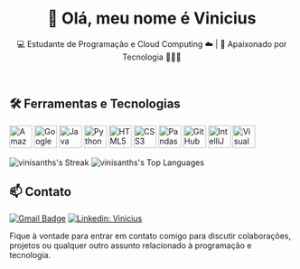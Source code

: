 <h1 align="center">👋 Olá, meu nome é Vinicius</h1>

<p align="center">
  💻 Estudante de Programação e Cloud Computing ☁️ | 🍵 Apaixonado por Tecnologia 👨🏿‍💻
</p><br>


## 🛠️ Ferramentas e Tecnologias
<a href="https://aws.amazon.com/" target="_blank" rel="noreferrer"><img src="https://cdn.jsdelivr.net/gh/devicons/devicon/icons/amazonwebservices/amazonwebservices-plain-wordmark.svg" alt="Amazon Web Services" width="40" height="40" /></a>
<a href="https://cloud.google.com/" target="_blank" rel="noreferrer"><img src="https://cdn.jsdelivr.net/gh/devicons/devicon/icons/googlecloud/googlecloud-original.svg" alt="Google Cloud Platform" width="40" height="40" /></a>
<a href="https://www.java.com/" target="_blank" rel="noreferrer"><img src="https://cdn.jsdelivr.net/gh/devicons/devicon/icons/java/java-original-wordmark.svg" alt="Java" width="40" height="40" /></a>
<a href="https://www.python.org" target="_blank" rel="noreferrer"><img src="https://cdn.jsdelivr.net/gh/devicons/devicon/icons/python/python-original-wordmark.svg" alt="Python" width="40" height="40" /></a>
<a href="https://developer.mozilla.org/en-US/docs/Web/HTML" target="_blank" rel="noreferrer"><img src="https://cdn.jsdelivr.net/gh/devicons/devicon/icons/html5/html5-original.svg" alt="HTML5" width="40" height="40" /></a>
<a href="https://developer.mozilla.org/en-US/docs/Web/CSS" target="_blank" rel="noreferrer"><img src="https://cdn.jsdelivr.net/gh/devicons/devicon/icons/css3/css3-original.svg" alt="CSS3" width="40" height="40" /></a>
<a href="https://pandas.pydata.org/docs/user_guide/indexing.html" target="_blank" rel="noreferrer"><img src="https://cdn.jsdelivr.net/gh/devicons/devicon/icons/pandas/pandas-original.svg" alt="Pandas   
 DataFrames" width="40" height="40" /></a>
<a href="https://github.com/" target="_blank" rel="noreferrer"><img src="https://cdn.jsdelivr.net/gh/devicons/devicon/icons/github/github-original.svg" alt="GitHub" width="40" height="40" /></a>
<a href="https://www.jetbrains.com/intellij/" target="_blank" rel="noreferrer"><img src="https://cdn.jsdelivr.net/gh/devicons/devicon/icons/intellij/intellij-original.svg" alt="IntelliJ IDEA" width="40" height="40" /></a>
<a href="https://code.visualstudio.com/" target="_blank" rel="noreferrer"><img src="https://cdn.jsdelivr.net/gh/devicons/devicon/icons/vscode/vscode-original-wordmark.svg" alt="Visual Studio Code" width="40" height="40" /></a>
<br>

![vinisanths's Streak](https://github-readme-streak-stats.herokuapp.com/?user=vinisanths&theme=dracula&hide_border=true)
![vinisanths's Top Languages](https://github-readme-stats.vercel.app/api/top-langs/?username=vinisanths&theme=dracula&show_icons=true&hide_border=true&layout=compact)

## 📫 Contato

[![Gmail Badge](https://img.shields.io/badge/-vinipsantos0@gmail.com-006bed?style=flat-square&logo=Gmail&logoColor=white&link=mailto:vinipsantos0@gmail.com)](mailto:vinipsantos0@gmail.com)
[![Linkedin: Vinicius](https://img.shields.io/badge/-Vinicius_Santos-blue?style=flat-square&logo=Linkedin&logoColor=white&link=https://https://www.linkedin.com/in/vinicius-santos-info/)](https://www.linkedin.com/in/vinicius-santos-info/)



Fique à vontade para entrar em contato comigo para discutir colaborações, projetos ou qualquer outro assunto relacionado à programação e tecnologia.<br><br>
